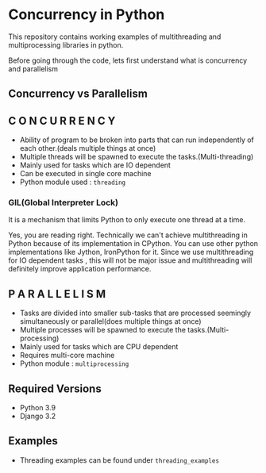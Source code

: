 # Concurrency in Python
This repository contains working examples of multithreading and multiprocessing libraries in python.

Before going through the code, lets first understand what is concurrency and parallelism

## Concurrency vs Parallelism

## C O N C U R R E N C Y

- Ability of program to be broken into parts that can run independently of each other.(deals multiple things at once)
- Multiple threads will be spawned to execute the tasks.(Multi-threading)
- Mainly used for tasks which are IO dependent
- Can be executed in single core machine
- Python module used : `threading`

### GIL(Global Interpreter Lock)

  It is a mechanism that limits Python to only execute one thread at a time.

  Yes, you are reading right. Technically we can't achieve multithreading in Python because of its implementation in CPython. You can use other python
  implementations like Jython, IronPython for it. Since we use multithreading for IO dependent tasks , this will not be major issue and multithreading
  will definitely improve application performance.

## P A R A L L E L I S M 

- Tasks are divided into smaller sub-tasks that are processed seemingly simultaneously or parallel(does multiple things at once)
- Multiple processes will be spawned to execute the tasks.(Multi-processing)
- Mainly used for tasks which are CPU dependent
- Requires multi-core machine
- Python module : `multiprocessing`

## Required Versions
- Python 3.9
- Django 3.2


## Examples
- Threading examples can be found under `threading_examples`
